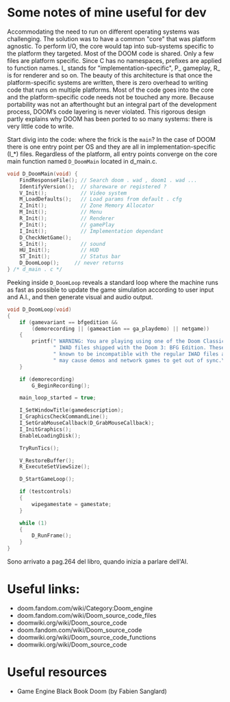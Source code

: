 # Some notes of mine useful for dev

Accommodating the need to run on different operating systems was challenging.
The solution was to have a common "core" that was platform agnostic.
To perform I/O, the core would tap into sub-systems specific to the platform
they targeted.
Most of the DOOM code is shared. Only a few files are platform specific.
Since C has no namespaces, prefixes are applied to function names.
I_ stands for "implementation-specific", P_ gameplay, R_ is for renderer and so on.
The beauty of this architecture is that once the platform-specific systems are
written, there is zero overhead to writing code that runs on multiple platforms.
Most of the code goes into the core and the platform-specific code needs not be
touched any more.
Because portability was not an afterthought but an integral part of the
development process, DOOM’s code layering is never violated. This rigorous
design partly explains why DOOM has been ported to so many systems: there is
very little code to write.

Start divig into the code: where the frick is the `main`?
In the case of DOOM there is one entry point per OS and they are all in
implementation-specific (I_*) files. Regardless of the platform, all entry
points converge on the core main function named `D_DoomMain` located in d_main.c.

```c
void D_DoomMain(void) {
    FindResponseFile(); // Search doom . wad , doom1 . wad ...
    IdentifyVersion();  // shareware or registered ?
    V_Init();           // Video system
    M_LoadDefaults();   // Load params from default . cfg
    Z_Init();           // Zone Memory Allocator
    M_Init();           // Menu
    R_Init();           // Renderer
    P_Init();           // gamePlay
    I_Init();           // Implementation dependant
    D_CheckNetGame();
    S_Init();           // sound
    HU_Init();          // HUD
    ST_Init();          // Status bar
    D_DoomLoop();     // never returns
} /* d_main . c */
```

Peeking inside `D_DoomLoop` reveals a standard loop where the machine runs as
fast as possible to update the game simulation according to user input and
A.I., and then generate visual and audio output.

```c
void D_DoomLoop(void)
{
    if (gamevariant == bfgedition &&
        (demorecording || (gameaction == ga_playdemo) || netgame))
    {
        printf(" WARNING: You are playing using one of the Doom Classic\n"
               " IWAD files shipped with the Doom 3: BFG Edition. These are\n"
               " known to be incompatible with the regular IWAD files and\n"
               " may cause demos and network games to get out of sync.\n");
    }

    if (demorecording)
        G_BeginRecording();

    main_loop_started = true;

    I_SetWindowTitle(gamedescription);
    I_GraphicsCheckCommandLine();
    I_SetGrabMouseCallback(D_GrabMouseCallback);
    I_InitGraphics();
    EnableLoadingDisk();

    TryRunTics();

    V_RestoreBuffer();
    R_ExecuteSetViewSize();

    D_StartGameLoop();

    if (testcontrols)
    {
        wipegamestate = gamestate;
    }

    while (1)
    {
        D_RunFrame();
    }
}
```

Sono arrivato a pag.264 del libro, quando inizia a parlare dell'AI.

# Useful links:

* doom.fandom.com/wiki/Category:Doom_engine
* doom.fandom.com/wiki/Doom_source_code_files
* doomwiki.org/wiki/Doom_source_code
* doom.fandom.com/wiki/Doom_source_code
* doomwiki.org/wiki/Doom_source_code_functions
* doomwiki.org/wiki/Doom_source_code

# Useful resources

* Game Engine Black Book Doom (by Fabien Sanglard)
